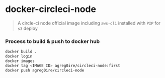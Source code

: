 # docker-circleci-node

>A circle-ci node official image including `aws-cli` installed with `PIP` for `s3` deploy

### Process to build & push to docker hub

```sh
docker build .
docker login
docker images
docker tag <IMAGE ID> agreg0ire/circleci-node:first
docker push agreg0ire/circleci-node
```
